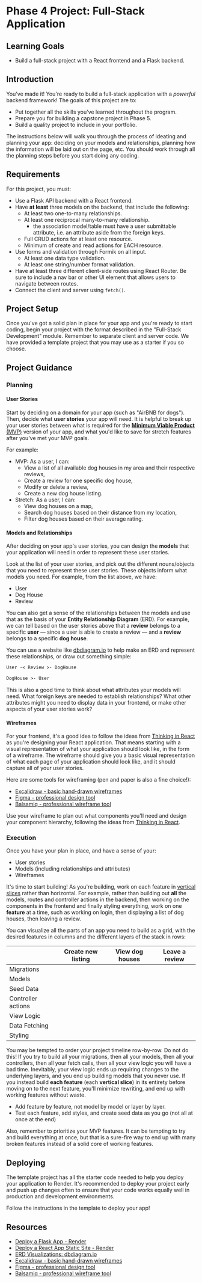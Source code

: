 # Phase 4 Project: Full-Stack Application

## Learning Goals

- Build a full-stack project with a React frontend and a Flask backend.

## Introduction

You've made it! You're ready to build a full-stack application with a _powerful_
backend framework! The goals of this project are to:

- Put together all the skills you've learned throughout the program.
- Prepare you for building a capstone project in Phase 5.
- Build a quality project to include in your portfolio.

The instructions below will walk you through the process of ideating and
planning your app: deciding on your models and relationships, planning how the
information will be laid out on the page, etc. You should work through all the
planning steps before you start doing any coding.

## Requirements

For this project, you must:

- Use a Flask API backend with a React frontend.
- Have **at least** three models on the backend, that include the following:
  - At least two one-to-many relationships.
  - At least one reciprocal many-to-many relationship.
    - the association model/table must have a user submittable attribute, i.e.
      an attribute aside from the foreign keys.
  - Full CRUD actions for at least one resource.
  - Minimum of create and read actions for EACH resource.
- Use forms and validation through Formik on all input.
  - At least one data type validation.
  - At least one string/number format validation.
- Have at least three different client-side routes using React Router. Be sure
  to include a nav bar or other UI element that allows users to navigate between
  routes.
- Connect the client and server using `fetch()`.

## Project Setup

Once you've got a solid plan in place for your app and you're ready to start
coding, begin your project with the format described in the "Full-Stack
Development" module. Remember to separate client and server code. We have
provided a template project that you may use as a starter if you so choose.

## Project Guidance

### Planning

#### User Stories

Start by deciding on a domain for your app (such as "AirBNB for dogs"). Then,
decide what **user stories** your app will need. It is helpful to break up your
user stories between what is required for the [**Minimum Viable Product**
(MVP)][mvp] version of your app, and what you'd like to save for stretch
features after you've met your MVP goals.

For example:

- MVP: As a user, I can:
  - View a list of all available dog houses in my area and their respective
    reviews,
  - Create a review for one specific dog house,
  - Modify or delete a review,
  - Create a new dog house listing.
- Stretch: As a user, I can:
  - View dog houses on a map,
  - Search dog houses based on their distance from my location,
  - Filter dog houses based on their average rating.

#### Models and Relationships

After deciding on your app's user stories, you can design the **models** that
your application will need in order to represent these user stories.

Look at the list of your user stories, and pick out the different nouns/objects
that you need to represent these user stories. These objects inform what models
you need. For example, from the list above, we have:

- User
- Dog House
- Review

You can also get a sense of the relationships between the models and use that as
the basis of your **Entity Relationship Diagram** (ERD). For example, we can
tell based on the user stories above that a **review** belongs to a specific
**user** — since a user is able to create a review — and a **review** belongs to
a specific **dog house**.

You can use a website like [dbdiagram.io][] to help make an ERD and represent
these relationships, or draw out something simple:

```txt
User -< Review >- DogHouse

DogHouse >- User
```

This is also a good time to think about what attributes your models will need.
What foreign keys are needed to establish relationships? What other attributes
might you need to display data in your frontend, or make other aspects of your
user stories work?

#### Wireframes

For your frontend, it's a good idea to follow the ideas from [Thinking in
React][] as you're designing your React application. That means starting with a
visual representation of what your application should look like, in the form of
a wireframe. The wireframe should give you a basic visual representation of what
each page of your application should look like, and it should capture all of
your user stories.

Here are some tools for wireframing (pen and paper is also a fine choice!):

- [Excalidraw - basic hand-drawn wireframes](https://excalidraw.com/)
- [Figma - professional design tool](https://www.figma.com/)
- [Balsamiq - professional wireframe tool](https://balsamiq.com/)

Use your wireframe to plan out what components you'll need and design your
component hierarchy, following the ideas from [Thinking in React][].

### Execution

Once you have your plan in place, and have a sense of your:

- User stories
- Models (including relationships and attributes)
- Wireframes

It's time to start building! As you're building, work on each feature in
[vertical slices](https://agileforall.com/vertical-slices-and-scale/) rather
than horizontal. For example, rather than building out **all** the models,
routes and controller actions in the backend, then working on the components in
the frontend and finally styling everything, work on one **feature** at a time,
such as working on login, then displaying a list of dog houses, then leaving a
review.

You can visualize all the parts of an app you need to build as a grid, with the
desired features in columns and the different layers of the stack in rows:

|                    | Create new listing | View dog houses | Leave a review |
| ------------------ | ------------------ | --------------- | -------------- |
| Migrations         |                    |                 |                |
| Models             |                    |                 |                |
| Seed Data          |                    |                 |                |
| Controller actions |                    |                 |                |
| View Logic         |                    |                 |                |
| Data Fetching      |                    |                 |                |
| Styling            |                    |                 |                |

You may be tempted to order your project timeline row-by-row. Do not do this! If
you try to build all your migrations, then all your models, then all your
controllers, then all your fetch calls, then all your view logic you will have a
bad time. Inevitably, your view logic ends up requiring changes to the
underlying layers, and you end up building models that you never use. If you
instead build **each feature** (each **vertical slice**) in its entirety before
moving on to the next feature, you'll minimize rewriting, and end up with
working features without waste.

- Add feature by feature, not model by model or layer by layer.
- Test each feature, add styles, and create seed data as you go (not all at once
  at the end)

Also, remember to prioritize your MVP features. It can be tempting to try and
build everything at once, but that is a sure-fire way to end up with many broken
features instead of a solid core of working features.

## Deploying

The template project has all the starter code needed to help you deploy your
application to Render. It's recommended to deploy your project early and push up
changes often to ensure that your code works equally well in production and
development environments.

Follow the instructions in the template to deploy your app!

## Resources

- [Deploy a Flask App - Render](https://render.com/docs/deploy-flask)
- [Deploy a React App Static Site - Render](https://render.com/docs/deploy-create-react-app)
- [ERD Visualizations: dbdiagram.io][dbdiagram.io]
- [Excalidraw - basic hand-drawn wireframes](https://excalidraw.com/)
- [Figma - professional design tool](https://www.figma.com/)
- [Balsamiq - professional wireframe tool](https://balsamiq.com/)

[mvp]: https://blog.crisp.se/2016/01/25/henrikkniberg/making-sense-of-mvp
[dbdiagram.io]: https://dbdiagram.io/
[thinking in react]: https://reactjs.org/docs/thinking-in-react.html
[awesome readmes]: https://github.com/matiassingers/awesome-readme
